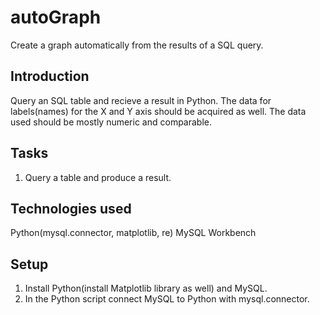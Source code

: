 # autoGraph
Create a graph automatically from the results of a SQL query.

## Introduction
Query an SQL table and recieve a result in Python. The data for labels(names) for the X and Y axis should be acquired as well.
The data used should be mostly numeric and comparable.

## Tasks
1. Query a table and produce a result.


## Technologies used
Python(mysql.connector, matplotlib, re)
MySQL Workbench

## Setup
1. Install Python(install Matplotlib library as well) and MySQL.
2. In the Python script connect MySQL to Python with mysql.connector.
